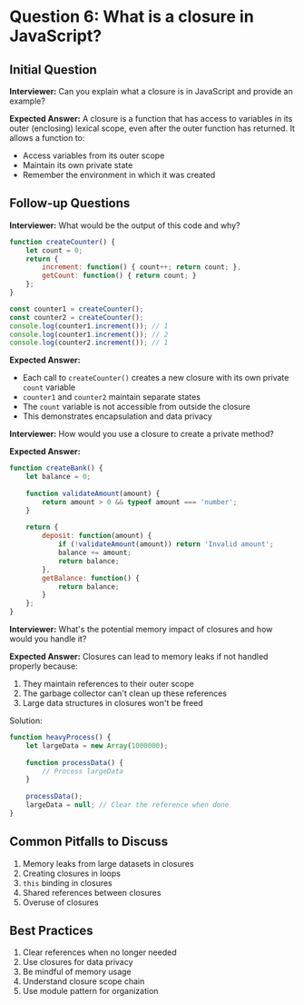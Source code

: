# Question 6: What is a closure in JavaScript?

## Initial Question
**Interviewer:** Can you explain what a closure is in JavaScript and provide an example?

**Expected Answer:**
A closure is a function that has access to variables in its outer (enclosing) lexical scope, even after the outer function has returned. It allows a function to:
- Access variables from its outer scope
- Maintain its own private state
- Remember the environment in which it was created

## Follow-up Questions

**Interviewer:** What would be the output of this code and why?
```javascript
function createCounter() {
    let count = 0;
    return {
        increment: function() { count++; return count; },
        getCount: function() { return count; }
    };
}

const counter1 = createCounter();
const counter2 = createCounter();
console.log(counter1.increment()); // 1
console.log(counter1.increment()); // 2
console.log(counter2.increment()); // 1
```

**Expected Answer:**
- Each call to `createCounter()` creates a new closure with its own private `count` variable
- `counter1` and `counter2` maintain separate states
- The `count` variable is not accessible from outside the closure
- This demonstrates encapsulation and data privacy

**Interviewer:** How would you use a closure to create a private method?

**Expected Answer:**
```javascript
function createBank() {
    let balance = 0;
    
    function validateAmount(amount) {
        return amount > 0 && typeof amount === 'number';
    }
    
    return {
        deposit: function(amount) {
            if (!validateAmount(amount)) return 'Invalid amount';
            balance += amount;
            return balance;
        },
        getBalance: function() {
            return balance;
        }
    };
}
```

**Interviewer:** What's the potential memory impact of closures and how would you handle it?

**Expected Answer:**
Closures can lead to memory leaks if not handled properly because:
1. They maintain references to their outer scope
2. The garbage collector can't clean up these references
3. Large data structures in closures won't be freed

Solution:
```javascript
function heavyProcess() {
    let largeData = new Array(1000000);
    
    function processData() {
        // Process largeData
    }
    
    processData();
    largeData = null; // Clear the reference when done
}
```

## Common Pitfalls to Discuss
1. Memory leaks from large datasets in closures
2. Creating closures in loops
3. `this` binding in closures
4. Shared references between closures
5. Overuse of closures

## Best Practices
1. Clear references when no longer needed
2. Use closures for data privacy
3. Be mindful of memory usage
4. Understand closure scope chain
5. Use module pattern for organization